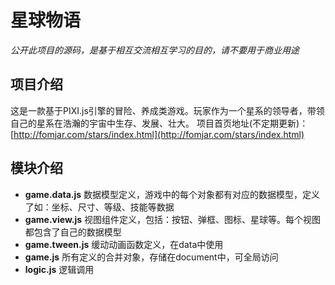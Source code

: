 # 星球物语

*公开此项目的源码，是基于相互交流相互学习的目的，请不要用于商业用途*

## 项目介绍

这是一款基于PIXI.js引擎的冒险、养成类游戏。玩家作为一个星系的领导者，带领自己的星系在浩瀚的宇宙中生存、发展、壮大。
项目首页地址(不定期更新)：[http://fomjar.com/stars/index.html](http://fomjar.com/stars/index.html)

## 模块介绍

- **game.data.js**  数据模型定义，游戏中的每个对象都有对应的数据模型，定义了如：坐标、尺寸、等级、技能等数据
- **game.view.js**  视图组件定义，包括：按钮、弹框、图标、星球等。每个视图都包含了自己的数据模型
- **game.tween.js** 缓动动画函数定义，在data中使用
- **game.js**       所有定义的合并对象，存储在document中，可全局访问
- **logic.js**      逻辑调用


